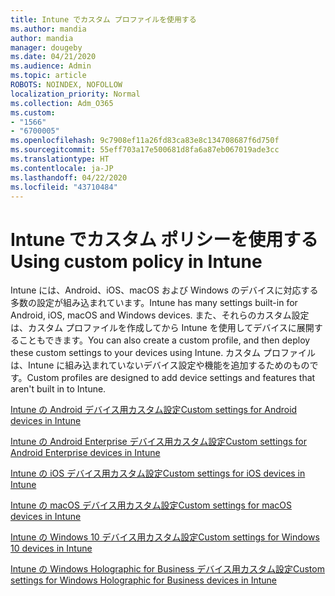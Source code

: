 ```yaml
---
title: Intune でカスタム プロファイルを使用する
ms.author: mandia
author: mandia
manager: dougeby
ms.date: 04/21/2020
ms.audience: Admin
ms.topic: article
ROBOTS: NOINDEX, NOFOLLOW
localization_priority: Normal
ms.collection: Adm_O365
ms.custom:
- "1566"
- "6700005"
ms.openlocfilehash: 9c7908ef11a26fd83ca83e8c134708687f6d750f
ms.sourcegitcommit: 55eff703a17e500681d8fa6a87eb067019ade3cc
ms.translationtype: HT
ms.contentlocale: ja-JP
ms.lasthandoff: 04/22/2020
ms.locfileid: "43710484"
---
```

# <a name="using-custom-policy-in-intune"></a><span data-ttu-id="82ee0-102">Intune でカスタム ポリシーを使用する</span><span class="sxs-lookup"><span data-stu-id="82ee0-102">Using custom policy in Intune</span></span>

<span data-ttu-id="82ee0-103">Intune には、Android、iOS、macOS および Windows のデバイスに対応する多数の設定が組み込まれています。</span><span class="sxs-lookup"><span data-stu-id="82ee0-103">Intune has many settings built-in for Android, iOS, macOS and Windows devices.</span></span> <span data-ttu-id="82ee0-104">また、それらのカスタム設定は、カスタム プロファイルを作成してから Intune を使用してデバイスに展開することもできます。</span><span class="sxs-lookup"><span data-stu-id="82ee0-104">You can also create a custom profile, and then deploy these custom settings to your devices using Intune.</span></span> <span data-ttu-id="82ee0-105">カスタム プロファイルは、Intune に組み込まれていないデバイス設定や機能を追加するためのものです。</span><span class="sxs-lookup"><span data-stu-id="82ee0-105">Custom profiles are designed to add device settings and features that aren't built in to Intune.</span></span>

[<span data-ttu-id="82ee0-106">Intune の Android デバイス用カスタム設定</span><span class="sxs-lookup"><span data-stu-id="82ee0-106">Custom settings for Android devices in Intune</span></span>](https://docs.microsoft.com/intune/custom-settings-android)

[<span data-ttu-id="82ee0-107">Intune の Android Enterprise デバイス用カスタム設定</span><span class="sxs-lookup"><span data-stu-id="82ee0-107">Custom settings for Android Enterprise devices in Intune</span></span>](https://docs.microsoft.com/intune/custom-settings-android-for-work)

[<span data-ttu-id="82ee0-108">Intune の iOS デバイス用カスタム設定</span><span class="sxs-lookup"><span data-stu-id="82ee0-108">Custom settings for iOS devices in Intune</span></span>](https://docs.microsoft.com/intune/custom-settings-ios)

[<span data-ttu-id="82ee0-109">Intune の macOS デバイス用カスタム設定</span><span class="sxs-lookup"><span data-stu-id="82ee0-109">Custom settings for macOS devices in Intune</span></span>](https://docs.microsoft.com/intune/custom-settings-macos)

[<span data-ttu-id="82ee0-110">Intune の Windows 10 デバイス用カスタム設定</span><span class="sxs-lookup"><span data-stu-id="82ee0-110">Custom settings for Windows 10 devices in Intune</span></span>](https://docs.microsoft.com/intune/custom-settings-windows-10)

[<span data-ttu-id="82ee0-111">Intune の Windows Holographic for Business デバイス用カスタム設定</span><span class="sxs-lookup"><span data-stu-id="82ee0-111">Custom settings for Windows Holographic for Business devices in Intune</span></span>](https://docs.microsoft.com/intune/custom-settings-windows-holographic)